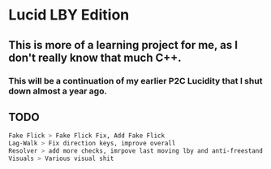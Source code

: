 # Lucid LBY Edition

## This is more of a learning project for me, as I don't really know that much C++. 
### This will be a continuation of my earlier P2C Lucidity that I shut down almost a year ago.

## TODO
```bash
Fake Flick > Fake Flick Fix, Add Fake Flick
Lag-Walk > Fix direction keys, improve overall
Resolver > add more checks, imrpove last moving lby and anti-freestand (idk how good no-spread resolver is atm)
Visuals > Various visual shit
```
